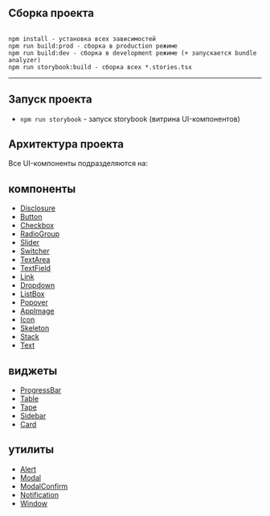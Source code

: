 ## Сборка проекта

```

npm install - установка всех зависимостей
npm run build:prod - сборка в production режиме
npm run build:dev - сборка в development режиме (+ запускается bundle analyzer)
npm run storybook:build - сборка всех *.stories.tsx

```

----

## Запуск проекта

- `npm run storybook` - запуск storybook (витрина UI-компонентов)

## Архитектура проекта

Все UI-компоненты подразделяются на:

## компоненты

- [Disclosure](/src/ui/components/controls/accordions/Disclousure/readme.md)
- [Button](/src/ui/components/controls/buttons/Button/readme.md)
- [Checkbox](/src/ui/components/controls/inputs/Checkbox/readme.md)
- [RadioGroup](/src/ui/components/controls/inputs/RadioGroup/readme.md)
- [Slider](/src/ui/components/controls/inputs/Slider/readme.md)
- [Switcher](/src/ui/components/controls/inputs/Switcher/readme.md)
- [TextArea](/src/ui/components/controls/inputs/TextArea/readme.md)
- [TextField](/src/ui/components/controls/inputs/TextField/readme.md)
- [Link](/src/ui/components/controls/links/Link/readme.md)
- [Dropdown](/src/ui/components/controls/popups/components/Dropdown/readme.md)
- [ListBox](/src/ui/components/controls/popups/components/ListBox/readme.md)
- [Popover](/src/ui/components/controls/popups/components/Popover/readme.md)
- [AppImage](/src/ui/components/shared/AppImage/readme.md)
- [Icon](/src/ui/components/shared/Icon/readme.md)
- [Skeleton](/src/ui/components/shared/Skeleton/readme.md)
- [Stack](/src/ui/components/shared/Stack/readme.md)
- [Text](/src/ui/components/shared/Text/readme.md)

## виджеты

- [ProgressBar](/src/ui/widgets/information/ProgressBar/readme.md)
- [Table](/src/ui/widgets/information/Table/readme.md)
- [Tape](/src/ui/widgets/information/Tape/readme.md)
- [Sidebar](/src/ui/widgets/navigation/Sidebar/readme.md)
- [Card](/src/ui/widgets/shared/Card/readme.md)

## утилиты

- [Alert](/src/ui/utils/Alert/readme.md)
- [Modal](/src/ui/utils/Modal/readme.md)
- [ModalConfirm](/src/ui/utils/ModalConfirm/readme.md)
- [Notification](/src/ui/utils/Notification/readme.md)
- [Window](/src/ui/utils/Window/readme.md)
